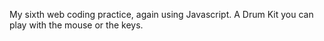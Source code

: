 My sixth web coding practice, again using Javascript. A Drum Kit you can play with the mouse or the keys.
